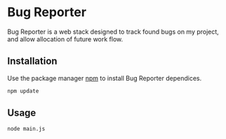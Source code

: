 # Bug Reporter

Bug Reporter is a web stack designed to track found bugs on my project, and allow allocation of future work flow.

## Installation

Use the package manager [npm](https://www.npmjs.com/) to install Bug Reporter dependices.

```bash
npm update 
```

## Usage

```bash
node main.js

```